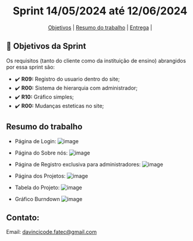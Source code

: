 <h1 align="center">  Sprint 14/05/2024 até 12/06/2024</h1>

<span id="topo">
<p align="center">
    <a href="#objetivo">Objetivos</a>  |  
<!--    <a href="#backlogs">Backlogs, Épicos & User Stories</a>  | --> 
    <a href="#resumo">Resumo do trabalho</a>  |  
    <a href="#entrega">Entrega</a> | 
</p>
   


## :dart: Objetivos da Sprint
<span id="objetivo">
    
Os requisitos (tanto do cliente como da instituição de ensino) abrangidos por essa sprint são: 
- :heavy_check_mark: **R09:** Registro do usuario dentro do site;
- :heavy_check_mark: **R00:** Sistema de hierarquia com administrador;
- :heavy_check_mark: **R10:** Gráfico simples;
- :heavy_check_mark: **R00:** Mudanças esteticas no site;


## Resumo do trabalho
<span id="resumo">
    
- Página de Login:
![image](https://github.com/Our-time-Fatec/API-2024_1-Documentacao/assets/125413068/cb4e002b-7edd-4708-bc5d-7b125453c312)

- Página do Sobre nós:
![image](https://github.com/Our-time-Fatec/API-2024_1-Documentacao/assets/127908030/dec0d521-7d3b-4146-b1bd-740acea45b0d)

- Página de Registro exclusiva para administradores:
![image](https://github.com/Our-time-Fatec/API-2024_1-Documentacao/assets/127908030/f20d04d3-2a3c-476a-b0e8-018ddfaccb26)

- Página dos Projetos:
![image](https://github.com/Our-time-Fatec/API-2024_1-Documentacao/assets/125413068/e42f83b4-e9c5-485a-bb4c-df6e764f42a2)

- Tabela do Projeto:
![image](https://github.com/Our-time-Fatec/API-2024_1-Documentacao/assets/125413068/bf7644fb-0e3d-439b-aad2-80e1ca5b7522)

- Gráfico Burndown
![image](https://github.com/Our-time-Fatec/API-2024_1-Documentacao/assets/127908030/b5419386-836f-49ed-b27f-8f795d9fa8cd)


## Contato:
 Email: davincicode.fatec@gmail.com



 <!--

**Here are some ideas to get you started:**

🙋‍♀️ A short introduction - what is your organization all about?
🌈 Contribution guidelines - how can the community get involved?
👩‍💻 Useful resources - where can the community find your docs? Is there anything else the community should know?
🍿 Fun facts - what does your team eat for breakfast?
🧙 Remember, you can do mighty things with the power of [Markdown](https://docs.github.com/github/writing-on-github/getting-started-with-writing-and-formatting-on-github/basic-writing-and-formatting-syntax)
-->
